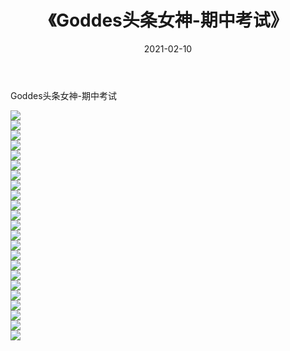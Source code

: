 ﻿---
layout: post
title:  《Goddes头条女神-期中考试》
date:   2021-02-10
img: http://img.660000.xyz/Sharelink/网络美图/2021/Goddes头条女神-期中考试/000.jpg
categories: [美女, 清纯, 唯美]
---

Goddes头条女神-期中考试

  ![](http://img.660000.xyz/Sharelink/网络美图/2021/Goddes头条女神-期中考试/001.jpg) <br> ![](http://img.660000.xyz/Sharelink/网络美图/2021/Goddes头条女神-期中考试/002.jpg) <br> ![](http://img.660000.xyz/Sharelink/网络美图/2021/Goddes头条女神-期中考试/003.jpg) <br> ![](http://img.660000.xyz/Sharelink/网络美图/2021/Goddes头条女神-期中考试/004.jpg) <br> ![](http://img.660000.xyz/Sharelink/网络美图/2021/Goddes头条女神-期中考试/005.jpg) <br> ![](http://img.660000.xyz/Sharelink/网络美图/2021/Goddes头条女神-期中考试/006.jpg) <br> ![](http://img.660000.xyz/Sharelink/网络美图/2021/Goddes头条女神-期中考试/007.jpg) <br> ![](http://img.660000.xyz/Sharelink/网络美图/2021/Goddes头条女神-期中考试/008.jpg) <br> ![](http://img.660000.xyz/Sharelink/网络美图/2021/Goddes头条女神-期中考试/009.jpg) <br> ![](http://img.660000.xyz/Sharelink/网络美图/2021/Goddes头条女神-期中考试/010.jpg) <br> ![](http://img.660000.xyz/Sharelink/网络美图/2021/Goddes头条女神-期中考试/011.jpg) <br> ![](http://img.660000.xyz/Sharelink/网络美图/2021/Goddes头条女神-期中考试/012.jpg) <br> ![](http://img.660000.xyz/Sharelink/网络美图/2021/Goddes头条女神-期中考试/013.jpg) <br> ![](http://img.660000.xyz/Sharelink/网络美图/2021/Goddes头条女神-期中考试/014.jpg) <br> ![](http://img.660000.xyz/Sharelink/网络美图/2021/Goddes头条女神-期中考试/015.jpg) <br> ![](http://img.660000.xyz/Sharelink/网络美图/2021/Goddes头条女神-期中考试/016.jpg) <br> ![](http://img.660000.xyz/Sharelink/网络美图/2021/Goddes头条女神-期中考试/017.jpg) <br> ![](http://img.660000.xyz/Sharelink/网络美图/2021/Goddes头条女神-期中考试/018.jpg) <br> ![](http://img.660000.xyz/Sharelink/网络美图/2021/Goddes头条女神-期中考试/019.jpg) <br> ![](http://img.660000.xyz/Sharelink/网络美图/2021/Goddes头条女神-期中考试/020.jpg) <br> ![](http://img.660000.xyz/Sharelink/网络美图/2021/Goddes头条女神-期中考试/021.jpg) <br> ![](http://img.660000.xyz/Sharelink/网络美图/2021/Goddes头条女神-期中考试/022.jpg) <br> ![](http://img.660000.xyz/Sharelink/网络美图/2021/Goddes头条女神-期中考试/023.jpg) <br>